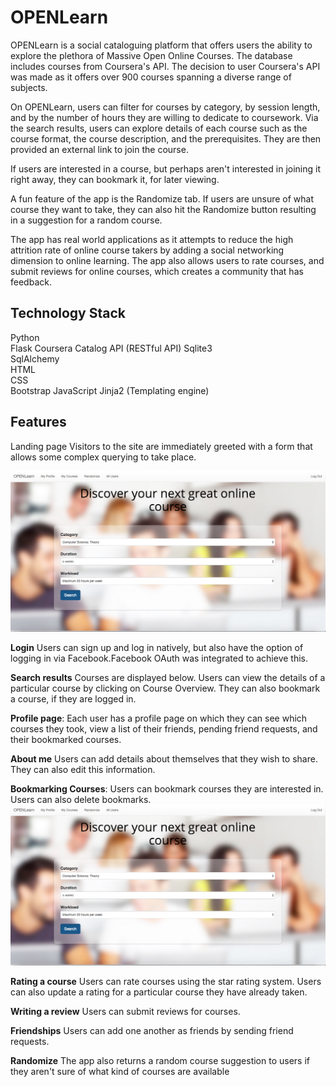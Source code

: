 # OPENLearn

OPENLearn is a social cataloguing platform that offers users the ability to explore the plethora of Massive Open Online Courses.  The database includes courses from Coursera's API. The decision to user Coursera's API was made as it offers over 900 courses spanning a diverse range of subjects. 

On OPENLearn, users can filter for courses by category, by session length, and by the number of hours they are willing to dedicate to coursework. Via the search results, users can explore details of each course such as the course format, the course description, and the prerequisites. They are then provided an external link to join the course. 

If users are interested in a course, but perhaps aren't interested in joining it right away, they can bookmark it, for later viewing. 

A fun feature of the app is the Randomize tab. If users are unsure of what course they want to take, they can also hit the Randomize button resulting in a suggestion for a random course. 

The app has real world applications as it attempts to reduce the high attrition rate of online course takers by adding a social networking dimension to online learning. The app also allows users to rate courses, and submit reviews for online courses, which creates a community that has feedback. 

## Technology Stack  
Python  
Flask 
Coursera Catalog API (RESTful API)
Sqlite3  
SqlAlchemy  
HTML  
CSS  
Bootstrap
JavaScript
Jinja2 (Templating engine)


## Features
Landing page 
Visitors to the site are immediately greeted with a form that allows some complex querying to take place.

![Alt text](/static/images/Homepage.jpg?raw=true "Homepage") 

**Login**
Users can sign up and log in natively, but also have the option of logging in via Facebook.Facebook OAuth was integrated to achieve this. 

**Search results**
Courses are displayed below. Users can view the details of a particular course by clicking on Course Overview. They can also bookmark a course, if they are logged in. 

**Profile page**: Each user has a profile page on which they can see which courses they took, view a list of their friends, pending friend requests, and their bookmarked courses. 

**About me** Users can add details about themselves that they wish to share. They can also edit this information. 

**Bookmarking Courses**: Users can bookmark courses they are interested in. Users can also delete bookmarks. 
![Alt text](/static/images/Homepage.jpg?raw=true "Homepage") 

**Rating a course** Users can rate courses using the star rating system. Users can also update a rating for a particular course they have already taken. 

**Writing a review** Users can submit reviews for courses. 

**Friendships** Users can add one another as friends by sending friend requests. 

**Randomize** The app also returns a random course suggestion to users if they aren't sure of what kind of courses are available




